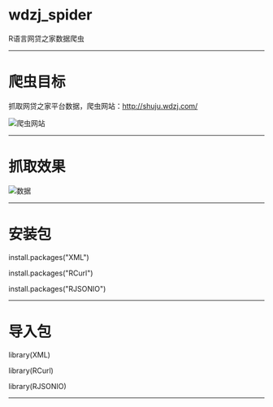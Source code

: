 # wdzj_spider
R语言网贷之家数据爬虫

----------------------------------------------------------------------------------------------------------------------------------------
# 爬虫目标

抓取网贷之家平台数据，爬虫网站：http://shuju.wdzj.com/

![爬虫网站](https://github.com/laidefa/wdzj_spider/raw/master/resource/web.png)

----------------------------------------------------------------------------------------------------------------------------------------
# 抓取效果

![数据](https://github.com/laidefa/wdzj_spider/raw/master/resource/result.png)

----------------------------------------------------------------------------------------------------------------------------------------
# 安装包

install.packages("XML")

install.packages("RCurl")

install.packages("RJSONIO")

----------------------------------------------------------------------------------------------------------------------------------------
# 导入包

library(XML)

library(RCurl)

library(RJSONIO)

----------------------------------------------------------------------------------------------------------------------------------------










